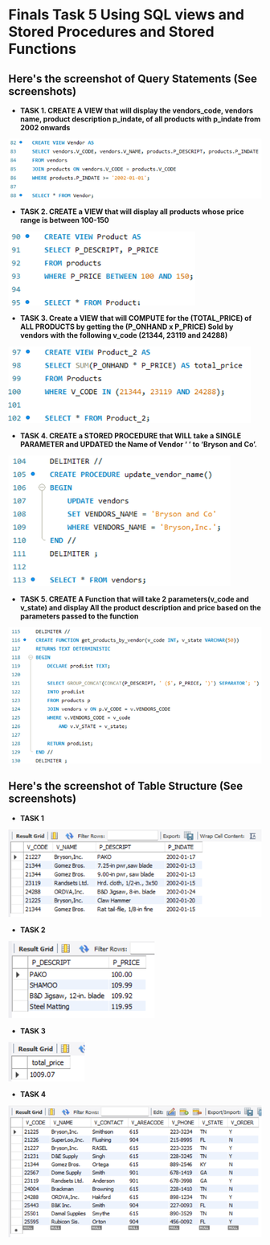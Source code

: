 # Finals Task 5 Using SQL views and Stored Procedures and Stored Functions

## Here's the screenshot of Query Statements (See screenshots)
- **TASK 1. CREATE A VIEW that will display the vendors_code, vendors name, product description p_indate, of all products with p_indate from 2002 onwards**

![Sample Output](images/QS_1.png)
- **TASK 2. CREATE a VIEW that will display all products whose price range is between 100-150**

![Sample Output](images/QS_2.png)
- **TASK 3. Create a VIEW that will COMPUTE for the (TOTAL_PRICE) of ALL PRODUCTS by getting the (P_ONHAND x P_PRICE) Sold by vendors with the following v_code (21344, 23119 and 24288)**

![Sample Output](images/QS_3.png)
- **TASK 4. CREATE a STORED PROCEDURE that WILL take a SINGLE PARAMETER and UPDATED the Name of Vendor ‘ ’ to ‘Bryson and Co’.**

![Sample Output](images/QS_4.png)
- **TASK 5. CREATE A Function that will take 2 parameters(v_code and v_state) and display All the product description and price based on the parameters passed to the function**

![Sample Output](images/QS_5.png)
## Here's the screenshot of Table Structure (See screenshots)
- **TASK 1**

![Sample Output](images/TS_1.png)
- **TASK 2**

![Sample Output](images/TS_2.png)
- **TASK 3**
  
![Sample Output](images/TS_3.png)
- **TASK 4**

![Sample Output](images/TS_4.png)


